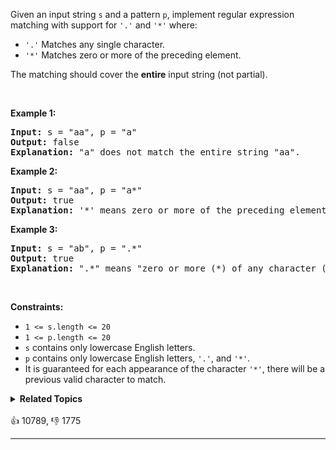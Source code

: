 <p>Given an input string <code>s</code>&nbsp;and a pattern <code>p</code>, implement regular expression matching with support for <code>'.'</code> and <code>'*'</code> where:</p>

<ul> 
 <li><code>'.'</code> Matches any single character.​​​​</li> 
 <li><code>'*'</code> Matches zero or more of the preceding element.</li> 
</ul>

<p>The matching should cover the <strong>entire</strong> input string (not partial).</p>

<p>&nbsp;</p> 
<p><strong class="example">Example 1:</strong></p>

<pre>
<strong>Input:</strong> s = "aa", p = "a"
<strong>Output:</strong> false
<strong>Explanation:</strong> "a" does not match the entire string "aa".
</pre>

<p><strong class="example">Example 2:</strong></p>

<pre>
<strong>Input:</strong> s = "aa", p = "a*"
<strong>Output:</strong> true
<strong>Explanation:</strong> '*' means zero or more of the preceding element, 'a'. Therefore, by repeating 'a' once, it becomes "aa".
</pre>

<p><strong class="example">Example 3:</strong></p>

<pre>
<strong>Input:</strong> s = "ab", p = ".*"
<strong>Output:</strong> true
<strong>Explanation:</strong> ".*" means "zero or more (*) of any character (.)".
</pre>

<p>&nbsp;</p> 
<p><strong>Constraints:</strong></p>

<ul> 
 <li><code>1 &lt;= s.length&nbsp;&lt;= 20</code></li> 
 <li><code>1 &lt;= p.length&nbsp;&lt;= 20</code></li> 
 <li><code>s</code> contains only lowercase English letters.</li> 
 <li><code>p</code> contains only lowercase English letters, <code>'.'</code>, and&nbsp;<code>'*'</code>.</li> 
 <li>It is guaranteed for each appearance of the character <code>'*'</code>, there will be a previous valid character to match.</li> 
</ul>

<details><summary><strong>Related Topics</strong></summary>String | Dynamic Programming | Recursion</details><br>

<div>👍 10789, 👎 1775<span style='float: right;'></span></div>

<div id="labuladong"><hr>

</div>



